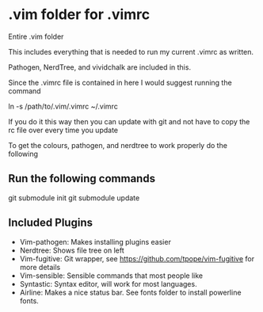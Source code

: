 .vim folder for .vimrc
====

Entire .vim folder

This includes everything that is needed to run my current .vimrc as written.

Pathogen, NerdTree, and vividchalk are included in this.

Since the .vimrc file is contained in here I would suggest running the command

ln -s /path/to/.vim/.vimrc ~/.vimrc

If you do it this way then you can update with git and not have to copy the rc file over every time you update

To get the colours, pathogen, and nerdtree to work properly do the following

Run the following commands
----------------------------
git submodule init
git submodule update

Included Plugins
--------------------------------------
- Vim-pathogen: Makes installing plugins easier
- Nerdtree: Shows file tree on left
- Vim-fugitive: Git wrapper, see https://github.com/tpope/vim-fugitive for more details
- Vim-sensible: Sensible commands that most people like
- Syntastic: Syntax editor, will work for most languages.
- Airline: Makes a nice status bar. See fonts folder to install powerline fonts.
